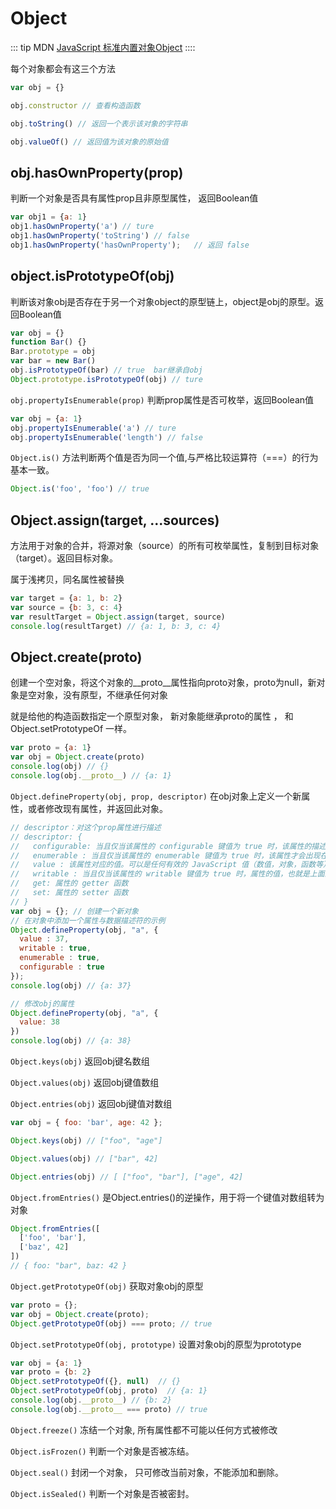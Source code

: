 # Object

::: tip
MDN [JavaScript 标准内置对象Object](https://developer.mozilla.org/zh-CN/docs/Web/JavaScript/Reference/Global_Objects/Object)
::::

每个对象都会有这三个方法

``` js
var obj = {}

obj.constructor // 查看构造函数

obj.toString() // 返回一个表示该对象的字符串

obj.valueOf() // 返回值为该对象的原始值
```

## obj.hasOwnProperty(prop)

判断一个对象是否具有属性prop且非原型属性， 返回Boolean值
``` js
var obj1 = {a: 1}
obj1.hasOwnProperty('a') // ture
obj1.hasOwnProperty('toString') // false
obj1.hasOwnProperty('hasOwnProperty');   // 返回 false
```

## object.isPrototypeOf(obj)

判断该对象obj是否存在于另一个对象object的原型链上，object是obj的原型。返回Boolean值
``` js
var obj = {}
function Bar() {}
Bar.prototype = obj
var bar = new Bar()
obj.isPrototypeOf(bar) // true  bar继承自obj
Object.prototype.isPrototypeOf(obj) // ture
```

`obj.propertyIsEnumerable(prop)`  判断prop属性是否可枚举，返回Boolean值
``` js
var obj = {a: 1}
obj.propertyIsEnumerable('a') // ture
obj.propertyIsEnumerable('length') // false
```

`Object.is()` 方法判断两个值是否为同一个值,与严格比较运算符（===）的行为基本一致。
``` js
Object.is('foo', 'foo') // true
```

## Object.assign(target, ...sources)

方法用于对象的合并，将源对象（source）的所有可枚举属性，复制到目标对象（target）。返回目标对象。

属于浅拷贝，同名属性被替换
``` js
var target = {a: 1, b: 2}
var source = {b: 3, c: 4}
var resultTarget = Object.assign(target, source)
console.log(resultTarget) // {a: 1, b: 3, c: 4}
```

## Object.create(proto)

创建一个空对象，将这个对象的__proto__属性指向proto对象，proto为null，新对象是空对象，没有原型，不继承任何对象

就是给他的构造函数指定一个原型对象， 新对象能继承proto的属性 ， 和 Object.setPrototypeOf 一样。
``` js
var proto = {a: 1}
var obj = Object.create(proto)
console.log(obj) // {}
console.log(obj.__proto__) // {a: 1}
```

`Object.defineProperty(obj, prop, descriptor)` 在obj对象上定义一个新属性，或者修改现有属性，并返回此对象。
  
``` js
// descriptor：对这个prop属性进行描述
// descriptor: {
//   configurable: 当且仅当该属性的 configurable 键值为 true 时，该属性的描述符才能够被改变，同时该属性也能从对应的对象上被删除。默认为 false
//   enumerable : 当且仅当该属性的 enumerable 键值为 true 时，该属性才会出现在对象的枚举属性中。 默认为 false
//   value : 该属性对应的值。可以是任何有效的 JavaScript 值（数值，对象，函数等）。 默认为 undefined
//   writable : 当且仅当该属性的 writable 键值为 true 时，属性的值，也就是上面的 value，才能被赋值改变。 默认为 false。
//   get: 属性的 getter 函数
//   set: 属性的 setter 函数
// }
var obj = {}; // 创建一个新对象
// 在对象中添加一个属性与数据描述符的示例
Object.defineProperty(obj, "a", {
  value : 37,
  writable : true,
  enumerable : true,
  configurable : true
});
console.log(obj) // {a: 37}

// 修改obj的属性
Object.defineProperty(obj, "a", {
  value: 38
})
console.log(obj) // {a: 38}
```

`Object.keys(obj)`  返回obj键名数组

`Object.values(obj)` 返回obj键值数组

`Object.entries(obj)`  返回obj键值对数组

``` js
var obj = { foo: 'bar', age: 42 };

Object.keys(obj) // ["foo", "age"]

Object.values(obj) // ["bar", 42]

Object.entries(obj) // [ ["foo", "bar"], ["age", 42] 
```

`Object.fromEntries()`  是Object.entries()的逆操作，用于将一个键值对数组转为对象
``` js
Object.fromEntries([
  ['foo', 'bar'],
  ['baz', 42]
])
// { foo: "bar", baz: 42 }
```

`Object.getPrototypeOf(obj)` 获取对象obj的原型
``` js
var proto = {};
var obj = Object.create(proto);
Object.getPrototypeOf(obj) === proto; // true
```

`Object.setPrototypeOf(obj, prototype)` 设置对象obj的原型为prototype
``` js
var obj = {a: 1}
var proto = {b: 2}
Object.setPrototypeOf({}, null)  // {}
Object.setPrototypeOf(obj, proto)  // {a: 1}
console.log(obj.__proto__) // {b: 2}
console.log(obj.__proto__ === proto) // true
```

`Object.freeze()`  冻结一个对象, 所有属性都不可能以任何方式被修改

`Object.isFrozen()`  判断一个对象是否被冻结。

`Object.seal()`  封闭一个对象， 只可修改当前对象，不能添加和删除。

`Object.isSealed()`  判断一个对象是否被密封。

